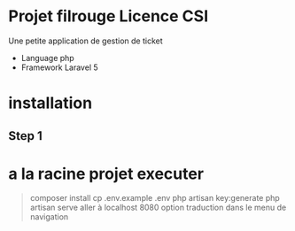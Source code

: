 # Projet filrouge Licence CSI

Une petite application de gestion de ticket 
* Language php
* Framework Laravel 5

# installation
 ## Step 1
 # a la racine projet executer 
 > composer install
 > cp .env.example .env
 > php artisan key:generate
 > php artisan serve 
 > aller à localhost 8080
 > option traduction dans le menu de navigation
